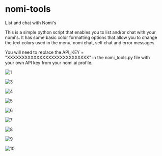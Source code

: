 # nomi-tools
List and chat with Nomi's

This is a simple python script that enables you to list and/or chat with your nomi's.
It has some basic color formatting options that allow you to change the text colors used
in the menu, nomi chat, self chat and error messages.

You will need to replace the API_KEY = "XXXXXXXXXXXXXXXXXXXXXXXXXXXX" in the nomi_tools.py file 
with your own API key from your nomi.ai profile.

![1](https://github.com/user-attachments/assets/694aea01-34d6-4c99-9330-faf2a91cc8ac)


![3](https://github.com/user-attachments/assets/9fb43e47-1801-4fc2-be8b-9a6547c81e15)


![4](https://github.com/user-attachments/assets/b22b610c-3f43-4b5d-896d-620621b4fc55)

![5](https://github.com/user-attachments/assets/4a40b78a-a775-4b58-99d3-6455c4255a1b)

![6](https://github.com/user-attachments/assets/76d99b08-7522-4e50-8cc7-844c0c3ecb10)

![7](https://github.com/user-attachments/assets/4b0a7c84-6f0e-4b25-a5ce-aff26371f2c9)

![8](https://github.com/user-attachments/assets/442bc642-cea6-4333-8f10-e4663a41dfac)

![9](https://github.com/user-attachments/assets/618f441c-7d19-4c8c-8eec-e6c5c7e7c610)

![10](https://github.com/user-attachments/assets/37cb6f5d-fa89-4813-af97-57e41a03e62c)

